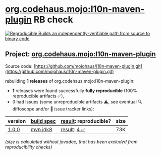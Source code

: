 [org.codehaus.mojo:l10n-maven-plugin](https://central.sonatype.com/artifact/org.codehaus.mojo/l10n-maven-plugin/versions) RB check
=======

[![Reproducible Builds](https://reproducible-builds.org/images/logos/rb.svg) an independently-verifiable path from source to binary code](https://reproducible-builds.org/)

## Project: [org.codehaus.mojo:l10n-maven-plugin](https://central.sonatype.com/artifact/org.codehaus.mojo/l10n-maven-plugin/versions)

Source code: [https://github.com/mojohaus/l10n-maven-plugin.git](https://github.com/mojohaus/l10n-maven-plugin.git)

rebuilding **1 releases** of org.codehaus.mojo:l10n-maven-plugin:
- **1** releases were found successfully **fully reproducible** (100% reproducible artifacts :white_check_mark:),
- 0 had issues (some unreproducible artifacts :warning:, see eventual :mag: diffoscope and/or :memo: issue tracker links):

| version | [build spec](/BUILDSPEC.md) | [result](https://reproducible-builds.org/docs/jvm/): reproducible? | size |
| -- | --------- | ------ | -- |
| [1.0.0](https://central.sonatype.com/artifact/org.codehaus.mojo/l10n-maven-plugin/1.0.0/pom) | [mvn jdk8](l10n-maven-plugin-1.0.0.buildspec) | [result](l10n-maven-plugin-1.0.0.buildinfo): [4 :white_check_mark: ](l10n-maven-plugin-1.0.0.buildcompare) | 73K |

<i>(size is calculated without javadoc, that has been excluded from reproducibility checks)</i>
